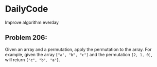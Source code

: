 # DailyCode
Improve algorithm everday

## Problem 206: 
Given an array and a permutation, apply the permutation to the array.
For example, given the array `["a", "b", "c"]` and the permutation `[2, 1, 0]`, will return `["c", "b", "a"]`.
